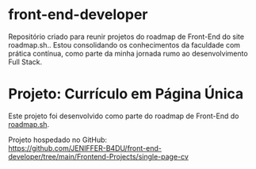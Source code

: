 # front-end-developer
Repositório criado para reunir projetos do roadmap de Front-End do site roadmap.sh.. Estou consolidando os conhecimentos da faculdade com prática contínua, como parte da minha jornada rumo ao desenvolvimento Full Stack.

# Projeto: Currículo em Página Única
Este projeto foi desenvolvido como parte do roadmap de Front-End do [roadmap.sh](https://roadmap.sh/frontend).

Projeto hospedado no GitHub:  
https://github.com/JENIFFER-B4DU/front-end-developer/tree/main/Frontend-Projects/single-page-cv
